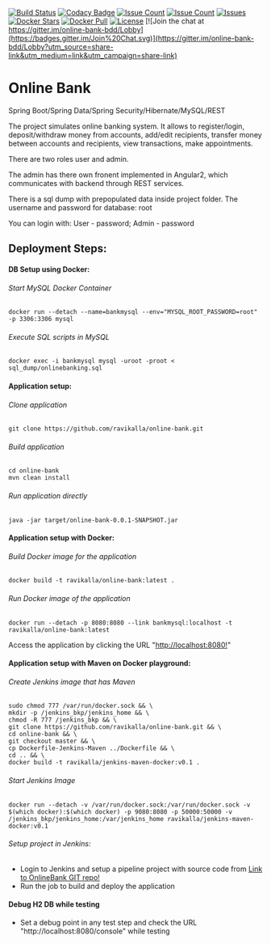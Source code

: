 [![Build Status](https://travis-ci.org/ravikalla/online-bank.svg?branch=master)](https://travis-ci.org/ravikalla/online-bank)
[![Codacy Badge](https://api.codacy.com/project/badge/Grade/0c86bf7890ad417da8f08843204e8597)](https://www.codacy.com/app/ravikalla/online-bank?utm_source=github.com&amp;utm_medium=referral&amp;utm_content=ravikalla/online-bank&amp;utm_campaign=Badge_Grade)
[![Issue Count](https://codeclimate.com/github/ravikalla/online-bank/badges/issue_count.svg)](https://codeclimate.com/github/ravikalla/online-bank)
[![Issue Count](https://codeclimate.com/github/ravikalla/online-bank/badges/issue_count.svg)](https://codeclimate.com/github/ravikalla/online-bank)
[![Issues](https://img.shields.io/github/issues/ravikalla/online-bank.svg?style=flat-square)](https://github.com/ravikalla/online-bank/issues)
[![Docker Stars](https://img.shields.io/docker/stars/ravikalla/online-bank.svg)](https://hub.docker.com/r/ravikalla/online-bank/)
[![Docker Pull](https://img.shields.io/docker/pulls/ravikalla/online-bank.svg)](https://hub.docker.com/r/ravikalla/online-bank/)
[![License](https://img.shields.io/badge/license-Apache%202-blue.svg)](https://www.apache.org/licenses/LICENSE-2.0)
[![Join the chat at https://gitter.im/online-bank-bdd/Lobby](https://badges.gitter.im/Join%20Chat.svg)](https://gitter.im/online-bank-bdd/Lobby?utm_source=share-link&utm_medium=link&utm_campaign=share-link)

# Online Bank
Spring Boot/Spring Data/Spring Security/Hibernate/MySQL/REST

The project simulates online banking system. It allows to register/login, deposit/withdraw money from accounts, add/edit recipients,
transfer money between accounts and recipients, view transactions, make appointments.

There are two roles user and admin. 

The admin has there own fronent implemented in Angular2, which communicates with backend through REST services.

There is a sql dump with prepopulated data inside project folder. 
The username and password for database: root

You can login with:
User - password;
Admin - password

## Deployment Steps:

#### DB Setup using Docker:
###### Start MySQL Docker Container
```
docker run --detach --name=bankmysql --env="MYSQL_ROOT_PASSWORD=root" -p 3306:3306 mysql
```
###### Execute SQL scripts in MySQL
```
docker exec -i bankmysql mysql -uroot -proot < sql_dump/onlinebanking.sql
```
#### Application setup:
###### Clone application
```
git clone https://github.com/ravikalla/online-bank.git
```
###### Build application
```
cd online-bank
mvn clean install
```
###### Run application directly
```
java -jar target/online-bank-0.0.1-SNAPSHOT.jar
```
#### Application setup with Docker:
###### Build Docker image for the application
```
docker build -t ravikalla/online-bank:latest .
```
###### Run Docker image of the application
```
docker run --detach -p 8080:8080 --link bankmysql:localhost -t ravikalla/online-bank:latest
```
Access the application by clicking the URL "[http://localhost:8080!](http://localhost:8080)"
#### Application setup with Maven on Docker playground:
###### Create Jenkins image that has Maven
```
sudo chmod 777 /var/run/docker.sock && \
mkdir -p /jenkins_bkp/jenkins_home && \
chmod -R 777 /jenkins_bkp && \
git clone https://github.com/ravikalla/online-bank.git && \
cd online-bank && \
git checkout master && \
cp Dockerfile-Jenkins-Maven ../Dockerfile && \
cd .. && \
docker build -t ravikalla/jenkins-maven-docker:v0.1 .
```
###### Start Jenkins Image
```
docker run --detach -v /var/run/docker.sock:/var/run/docker.sock -v $(which docker):$(which docker) -p 9080:8080 -p 50000:50000 -v /jenkins_bkp/jenkins_home:/var/jenkins_home ravikalla/jenkins-maven-docker:v0.1
```
###### Setup project in Jenkins:
 * Login to Jenkins and setup a pipeline project with source code from [Link to OnlineBank GIT repo!](https://github.com/ravikalla/online-bank.git)
 * Run the job to build and deploy the application

#### Debug H2 DB while testing
 * Set a debug point in any test step and check the URL "http://localhost:8080/console" while testing
